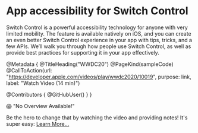 # App accessibility for Switch Control

Switch Control is a powerful accessibility technology for anyone with very limited mobility. The feature is available natively on iOS, and you can create an even better Switch Control experience in your app with tips, tricks, and a few APIs. We’ll walk you through how people use Switch Control, as well as provide best practices for supporting it in your app effectively. 

@Metadata {
   @TitleHeading("WWDC20")
   @PageKind(sampleCode)
   @CallToAction(url: "https://developer.apple.com/videos/play/wwdc2020/10019", purpose: link, label: "Watch Video (14 min)")

   @Contributors {
      @GitHubUser(<replace this with your GitHub handle>)
   }
}

😱 "No Overview Available!"

Be the hero to change that by watching the video and providing notes! It's super easy:
 [Learn More…](https://wwdcnotes.com/documentation/wwdcnotes/contributing)
